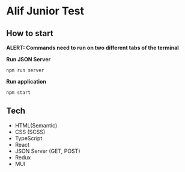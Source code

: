# Alif Junior Test

## How to start

**ALERT: Commands need to run on two different tabs of the terminal**

**Run JSON Server**

```
npm run server
```

**Run application**

```
npm start
```

## Tech

- HTML(Semantic)
- CSS (SCSS)
- TypeScript
- React
- JSON Server (GET, POST)
- Redux
- MUI

